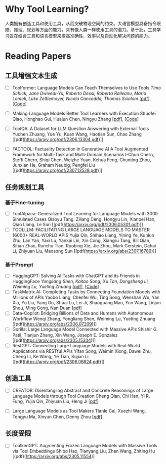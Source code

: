 # Why Tool Learning?
人类拥有创造工具和使用工具，从而突破物理空间的约束。大语言模型具备指令跟随、推理、规划等方面的能力，具有像人类一样使用工具的潜力。基于此，工具学习旨在结合工具和语言模型来提高准确性、效率以及自动化解决问题的能力。

# Reading Papers

## 工具增强文本生成
- [ ] Toolformer: Language Models Can Teach Themselves to Use Tools
    *Timo Schick, Jane Dwivedi-Yu, Roberto Dessì, Roberta Raileanu, Maria Lomeli, Luke Zettlemoyer, Nicola Cancedda, Thomas Scialom* [[pdf](https://arxiv.org/abs/2302.04761)], [[Code](https://github.com/lucidrains/toolformer-pytorch)]
- [ ] Making Language Models Better Tool Learners with Execution
      Shuofei Qiao, Honghao Gui, Huajun Chen, Ningyu Zhang [[pdf](https://arxiv.org/pdf/2305.13068.pdf)], [[Code](https://github.com/lucidrains/toolformer-pytorch)]
- [ ] ToolQA: A Dataset for LLM Question Answering with External Tools
      Yuchen Zhuang, Yue Yu, Kuan Wang, Haotian Sun, Chao Zhang [[pdf(https://arxiv.org/pdf/2306.13304.pdf)]]
- [ ] FACTOOL: Factuality Detection in Generative AI A Tool Augmented Framework for Multi-Task and Multi-Domain Scenarios
      I-Chun Chern, Steffi Chern, Shiqi Chen, Weizhe Yuan, Kehua Feng, Chunting Zhou, Junxian He, Graham Neubig, Pengfei Liu [[pdf(https://arxiv.org/pdf/2307.13528.pdf)]]


## 任务规划工具

### 基于Fine-tuning
- [ ] ToolAlpaca: Generalized Tool Learning for Language Models with 3000 Simulated Cases
      Qiaoyu Tang, Ziliang Deng, Hongyu Lin, Xianpei Han, Qiao Liang, Le Sun [[pdf(https://arxiv.org/pdf/2306.05301.pdf)]]
- [ ] TOOLLLM: FACILITATING LARGE LANGUAGE MODELS TO MASTER 16000+ REAL-WORLD APIS
      Yujia Qin, Shihao Liang, Yining Ye, Kunlun Zhu, Lan Yan, Yaxi Lu, Yankai Lin, Xin Cong, Xiangru Tang, Bill Qian, Sihan Zhao, Runchu Tian, Ruobing Xie, Jie Zhou, Mark Gerstein, Dahai Li, Zhiyuan Liu, Maosong Sun [[pdf(https://arxiv.org/abs/2307.16789)]]

### 基于Prompt
- [ ] HuggingGPT: Solving AI Tasks with ChatGPT and its Friends in HuggingFace
    *Yongliang Shen, Kaitao Song, Xu Tan, Dongsheng Li, Weiming Lu, Yueting Zhuang* [[pdf](https://arxiv.org/pdf/2303.17580.pdf)], [[Code](https://github.com/microsoft/JARVIS)]
- [ ] TaskMatrix.AI: Completing Tasks by Connecting Foundation Models with Millions of APIs
      Yaobo Liang, Chenfei Wu, Ting Song, Wenshan Wu, Yan Xia, Yu Liu, Yang Ou, Shuai Lu, Lei Ji, Shaoguang Mao, Yun Wang, Linjun Shou, Ming Gong, Nan Duan [[pdf](https://arxiv.org/abs/2303.16434)]
- [ ] Data-Copilot: Bridging Billions of Data and Humans with Autonomous Workflow
      Wenqi Zhang, Yongliang Shen, Weiming Lu, Yueting Zhuang [[pdf(https://arxiv.org/abs/2306.07209)]]
- [ ] Gorilla: Large Language Model Connected with Massive APIs
      Shishir G. Patil, Tianjun Zhang, Xin Wang, Joseph E. Gonzalez [[pdf(https://arxiv.org/abs/2305.15334)]]
- [ ] RestGPT: Connecting Large Language Models with Real-World Applications via RESTful APIs
      Yifan Song, Weimin Xiong, Dawei Zhu, Cheng Li, Ke Wang, Ye Tian, Sujian Li [[pdf(https://arxiv.org/pdf/2306.06624.pdf)]]

## 创造工具
- [ ] CREATOR: Disentangling Abstract and Concrete Reasonings of Large Language Models through Tool Creation
      Cheng Qian, Chi Han, Yi R. Fung, Yujia Qin, Zhiyuan Liu, Heng Ji [[pdf](https://arxiv.org/abs/2305.14318)]
- [ ] Large Language Models as Tool Makers
      Tianle Cai, Xuezhi Wang, Tengyu Ma, Xinyun Chen, Denny Zhou [[pdf](https://arxiv.org/abs/2305.17126)]


## 长度受限
- [ ] ToolkenGPT: Augmenting Frozen Language Models with Massive Tools via Tool Embeddings
      Shibo Hao, Tianyang Liu, Zhen Wang, Zhiting Hu [(pdf)(https://arxiv.org/abs/2305.11554)]

